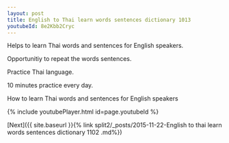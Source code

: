 ```yaml
---
layout: post
title: English to Thai learn words sentences dictionary 1013 
youtubeId: 8e2Kbb2Cryc
---
```

 
 
Helps to learn Thai words and sentences for English speakers.

Opportunitiy to repeat the words sentences. 

Practice Thai language. 
 
10 minutes practice every day. 
 
How to learn Thai words and sentences for English speakers 
 
{% include youtubePlayer.html id=page.youtubeId %}
 
 
[Next]({{ site.baseurl }}{% link  split2/_posts/2015-11-22-English to thai learn words sentences dictionary 1102 .md%})
 
